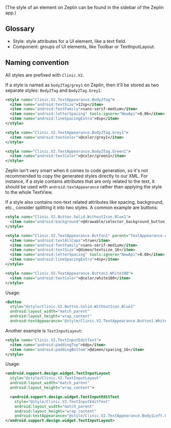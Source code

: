 (The style of an element on Zeplin can be found in the sidebar of the Zeplin app.)

## Glossary

- Style: style attributes for a UI element, like a text field.
- Component: groups of UI elements, like Toolbar or TextInputLayout.

## Naming convention

All styles are prefixed with `Clinic.V2`.

If a style is named as `body2Tag/grey1` on Zeplin, then it'll be stored as two separate styles: `Body2Tag` and `Body2Tag.Grey1`:

```xml
<style name="Clinic.V2.TextAppearance.Body2Tag">
  <item name="android:textSize">12sp</item>
  <item name="android:fontFamily">sans-serif-medium</item>
  <item name="android:letterSpacing" tools:ignore="NewApi">0.06</item>
  <item name="android:lineSpacingExtra">8sp</item>
</style>

<style name="Clinic.V2.TextAppearance.Body2Tag.Grey1">
  <item name="android:textColor">@color/grey1</item>
</style>

<style name="Clinic.V2.TextAppearance.Body2Tag.Green1">
  <item name="android:textColor">@color/green1</item>
</style>
```

Zeplin isn't very smart when it comes to code generation, so it's not recommended to copy the generated styles directly to our XML. For instance, if a
style contains attributes that are only related to the text, it should be used with `android:textAppearance` rather than applying the style to the
whole TextView.

If a style also contains non-text related attributes like spacing, background, etc., consider splitting it into two styles. A common example are
buttons:

```xml
<style name="Clinic.V2.Button.Solid.WithoutIcon.Blue1">
  <item name="android:background">@drawable/selector_background_button_solid_blue1</item>
</style>

<style name="Clinic.V2.TextAppearance.Button1" parent="TextAppearance.AppCompat.Widget.Button">
  <item name="android:textAllCaps">true</item>
  <item name="android:fontFamily">sans-serif-medium</item>
  <item name="android:textSize">@dimen/textsize_16</item>
  <item name="android:letterSpacing" tools:ignore="NewApi">0.08</item>
  <item name="android:lineSpacingExtra">4sp</item>
</style>

<style name="Clinic.V2.TextAppearance.Button1.White100">
  <item name="android:textColor">@color/white100</item>
</style>
```

Usage:

```xml
<Button
  style="@style/Clinic.V2.Button.Solid.WithoutIcon.Blue1"
  android:layout_width="match_parent"
  android:layout_height="wrap_content"
  android:textAppearance="@style/Clinic.V2.TextAppearance.Button1.White100" />
```

Another example is `TextInputLayout`:

```xml
<style name="Clinic.V2.TextInputEditText">
  <item name="android:paddingTop">6dp</item>
  <item name="android:paddingBottom">@dimen/spacing_16</item>
</style>
```

Usage:

```xml
<android.support.design.widget.TextInputLayout
  style="@style/Clinic.V2.TextInputLayout"
  android:layout_width="match_parent"
  android:layout_height="wrap_content">

  <android.support.design.widget.TextInputEditText
    style="@style/Clinic.V2.TextInputEditText"
    android:layout_width="match_parent"
    android:layout_height="wrap_content"
    android:textAppearance="@style/Clinic.V2.TextAppearance.Body1Left.Grey0" />
</android.support.design.widget.TextInputLayout>
```

